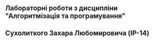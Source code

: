 ## Лабораторні роботи з дисципліни "Алгоритмізація та програмування"
## Сухолиткого Захара Любомировича (IP-14)
